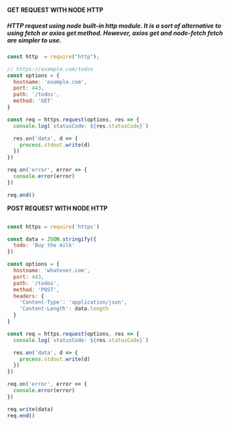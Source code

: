 

**GET REQUEST WITH NODE HTTP**

##### __HTTP request using node built-in http module. It is a sort of alternative to using fetch or axios get method. However, axios get and node-fetch fetch are simpler to use.__

```javascript
const http  = require("http");
```
```javascript
// https://example.com/todos
const options = {
  hostname: 'example.com',
  port: 443,
  path: '/todos',
  method: 'GET'
}
```
```javascript
const req = https.request(options, res => {
  console.log(`statusCode: ${res.statusCode}`)

  res.on('data', d => {
    process.stdout.write(d)
  })
})
```
```javascript
req.on('error', error => {
  console.error(error)
})

req.end()
```


**POST REQUEST WITH NODE HTTP**

```javascript

const https = require('https')

const data = JSON.stringify({
  todo: 'Buy the milk'
})
```

```javascript
const options = {
  hostname: 'whatever.com',
  port: 443,
  path: '/todos',
  method: 'POST',
  headers: {
    'Content-Type': 'application/json',
    'Content-Length': data.length
  }
}
```
```javascript
const req = https.request(options, res => {
  console.log(`statusCode: ${res.statusCode}`)

  res.on('data', d => {
    process.stdout.write(d)
  })
})
```
```javascript
req.on('error', error => {
  console.error(error)
})

req.write(data)
req.end()
```
